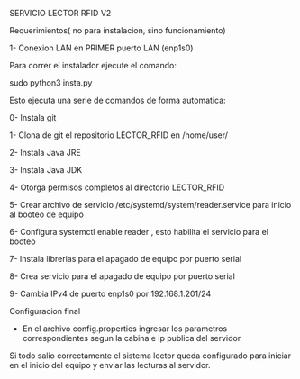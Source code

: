 SERVICIO LECTOR RFID V2


Requerimientos( no para instalacion, sino funcionamiento)

1- Conexion LAN en PRIMER puerto LAN (enp1s0)

Para correr el instalador ejecute el comando:

sudo python3 insta.py

Esto ejecuta una serie de comandos de forma automatica:

0- Instala git

1- Clona de git el repositorio LECTOR_RFID en /home/user/

2- Instala Java JRE

3- Instala Java JDK

4- Otorga permisos completos al directorio LECTOR_RFID

5- Crear archivo de servicio /etc/systemd/system/reader.service para inicio al booteo de equipo

6- Configura systemctl enable reader , esto habilita el servicio para el booteo

7- Instala librerias para el apagado de equipo por puerto serial

8- Crea servicio para el apagado de equipo por puerto serial

9- Cambia IPv4 de puerto enp1s0 por 192.168.1.201/24

Configuracion final

- En el archivo config.properties ingresar los parametros correspondientes segun la cabina e ip publica del servidor

Si todo salio correctamente el sistema lector queda configurado para iniciar en el inicio del equipo y enviar las lecturas al servidor.
